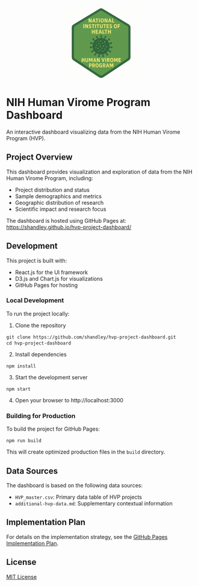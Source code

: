 <p align="center">
  <img src="HVP_logo_white.png" alt="HVP Dashboard Logo" width="200" />
</p>

# NIH Human Virome Program Dashboard

An interactive dashboard visualizing data from the NIH Human Virome Program (HVP).

## Project Overview

This dashboard provides visualization and exploration of data from the NIH Human Virome Program, including:
- Project distribution and status
- Sample demographics and metrics
- Geographic distribution of research
- Scientific impact and research focus

The dashboard is hosted using GitHub Pages at: https://shandley.github.io/hvp-project-dashboard/

## Development

This project is built with:
- React.js for the UI framework
- D3.js and Chart.js for visualizations
- GitHub Pages for hosting

### Local Development

To run the project locally:

1. Clone the repository
```
git clone https://github.com/shandley/hvp-project-dashboard.git
cd hvp-project-dashboard
```

2. Install dependencies
```
npm install
```

3. Start the development server
```
npm start
```

4. Open your browser to http://localhost:3000

### Building for Production

To build the project for GitHub Pages:
```
npm run build
```

This will create optimized production files in the `build` directory.

## Data Sources

The dashboard is based on the following data sources:
- `HVP_master.csv`: Primary data table of HVP projects
- `additional-hvp-data.md`: Supplementary contextual information

## Implementation Plan

For details on the implementation strategy, see the [GitHub Pages Implementation Plan](github_pages_implementation_plan.md).

## License

[MIT License](LICENSE)